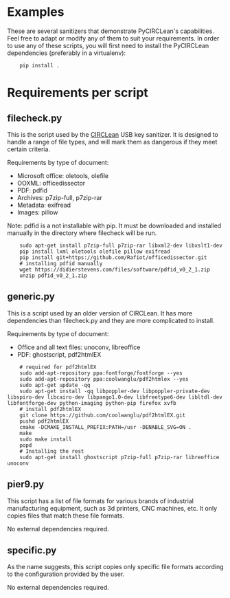 Examples
========

These are several sanitizers that demonstrate PyCIRCLean's capabilities. Feel free to
adapt or modify any of them to suit your requirements. In order to use any of these scripts,
you will first need to install the PyCIRCLean dependencies (preferably in a virtualenv):

```
    pip install .
```

Requirements per script
=======================

filecheck.py
------------

This is the script used by the [CIRCLean](https://github.com/CIRCL/Circlean)
USB key sanitizer. It is designed to handle a range of file types, and will
mark them as dangerous if they meet certain criteria.

Requirements by type of document:
* Microsoft office: oletools, olefile
* OOXML: officedissector
* PDF: pdfid
* Archives: p7zip-full, p7zip-rar
* Metadata: exifread
* Images: pillow

Note: pdfid is a not installable with pip. It must be downloaded and installed
manually in the directory where filecheck will be run.

```
    sudo apt-get install p7zip-full p7zip-rar libxml2-dev libxslt1-dev
    pip install lxml oletools olefile pillow exifread
    pip install git+https://github.com/Rafiot/officedissector.git
    # installing pdfid manually
    wget https://didierstevens.com/files/software/pdfid_v0_2_1.zip
    unzip pdfid_v0_2_1.zip
```

generic.py
----------

This is a script used by an older version of CIRCLean. It has more dependencies
than filecheck.py and they are more complicated to install.

Requirements by type of document:
* Office and all text files: unoconv, libreoffice
* PDF: ghostscript, pdf2htmlEX

```
    # required for pdf2htmlEX
    sudo add-apt-repository ppa:fontforge/fontforge --yes
    sudo add-apt-repository ppa:coolwanglu/pdf2htmlex --yes
    sudo apt-get update -qq
    sudo apt-get install -qq libpoppler-dev libpoppler-private-dev libspiro-dev libcairo-dev libpango1.0-dev libfreetype6-dev libltdl-dev libfontforge-dev python-imaging python-pip firefox xvfb
    # install pdf2htmlEX
    git clone https://github.com/coolwanglu/pdf2htmlEX.git
    pushd pdf2htmlEX
    cmake -DCMAKE_INSTALL_PREFIX:PATH=/usr -DENABLE_SVG=ON .
    make
    sudo make install
    popd
    # Installing the rest
    sudo apt-get install ghostscript p7zip-full p7zip-rar libreoffice unoconv
```

pier9.py
--------

This script has a list of file formats for various brands of industrial
manufacturing equipment, such as 3d printers, CNC machines, etc. It only
copies files that match these file formats.

No external dependencies required.

specific.py
-----------

As the name suggests, this script copies only specific file formats according
to the configuration provided by the user.

No external dependencies required.
